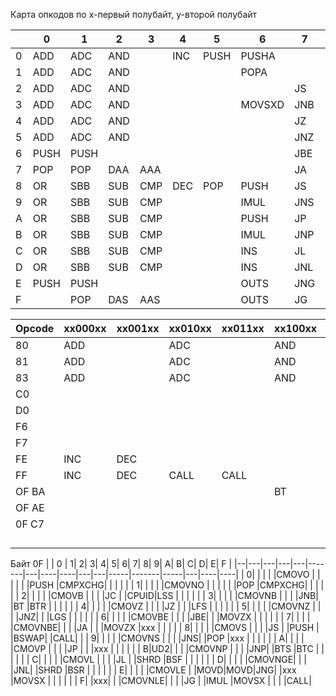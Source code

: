 Карта опкодов
по x-первый полубайт, y-второй полубайт

|  |  0 |   1|  2|  3|  4|   5|     6|  7|   8|    9|   A|  B|    C|   D|     E|  F|
|--|----|----|---|---|---|----|------|---|----|-----|----|---|-----|----|------|---|
| 0|ADD |ADC |AND|   |INC|PUSH|PUSHA |   |xxx |NOP  |MOV |MOV|xxx  |xxx |LOOPNE|   |
| 1|ADD |ADC |AND|   |   |    |POPA  |   |xxx |     |MOV |   |     |    |LOOPE |   |
| 2|ADD |ADC |AND|   |   |    |      |JS |    |     |MOV |   |RET  |xxx |LOOP  |   |
| 3|ADD |ADC |AND|   |   |    |MOVSXD|JNB|xxx |     |MOV |   |RET  |    |JCXZ  |   |
| 4|ADD |ADC |AND|   |   |    |      |JZ |TEST|     |MOVS|   |LES  |AAM |IN    |   |
| 5|ADD |ADC |AND|   |   |    |      |JNZ|TEST|     |MOVS|   |LDS  |AAD |IN    |   |
| 6|PUSH|PUSH|   |   |   |    |      |JBE|XCHG|     |CMPS|   |xxx  |    |OUT   |xxx|
| 7|POP |POP |DAA|AAA|   |    |      |JA |XCHG|     |CMPS|   |xxx  |XLAT|OUT   |xxx|
| 8|OR  |SBB |SUB|CMP|DEC|POP |PUSH  |JS |MOV |CBW  |TEST|MOV|ENTER|    |CALL  |CLC|
| 9|OR  |SBB |SUB|CMP|   |    |IMUL  |JNS|MOV |CWD  |TEST|   |LEAVE|    |JMP   |STC|
| A|OR  |SBB |SUB|CMP|   |    |PUSH  |JP |MOV |CALL |STOS|   |RETF |    |JMP   |   |
| B|OR  |SBB |SUB|CMP|   |    |IMUL  |JNP|MOV |     |STOS|   |RETF |    |JMP   |   |
| C|OR  |SBB |SUB|CMP|   |    |INS   |JL |MOV |PUSHF|LODS|   |     |    |IN    |CLD|
| D|OR  |SBB |SUB|CMP|   |    |INS   |JNL|LEA |POPF |LODS|   |     |    |IN    |STD|
| E|PUSH|PUSH|   |   |   |    |OUTS  |JNG|MOV |SAHF |SCAS|   |INTO |    |OUT   |xxx|
| F|    |POP |DAS|AAS|   |    |OUTS  |JG |xxx |     |SCAS|   |     |    |OUT   |xxx|

|Opcode|xx000xx|xx001xx|xx010xx|xx011xx|xx100xx|xx101xx|xx110xx|xx111xx  |
|------|-------|-------|-------|-------|-------|-------|-------|---------|
|80    |ADD    |       |ADC    |       |AND    |       |       |CMP      |
|81    |ADD    |       |ADC    |       |AND    |       |       |CMP      |
|83    |ADD    |       |ADC    |       |AND    |       |       |CMP      |
|C0    |       |       |       |       |       |       |       |         |
|D0    |       |       |       |       |       |       |       |         |
|F6    |       |       |       |       |       |IMUL   |DIV    |IDIV     |
|F7    |       |       |       |       |       |IMUL   |DIV    |IDIV     |
|FE    |INC    |DEC    |       |       |       |       |       |         |
|FF    |INC    |DEC    |CALL   |CALL   |       |       |       |         |
|OF BA |       |       |       |       |BT     |BTS    |BTR    |BTC      |
|OF AE |       |       |       |       |       |       |       |CLFLUSH  |
|0F C7 |       |       |       |       |       |       |       |CMPXCHG8B|
|      |       |       |       |       |       |       |       |         |
|      |       |       |       |       |       |       |       |         |
|      |       |       |       |       |       |       |       |         |
|      |       |       |       |       |       |       |       |         |


Байт 0F
|  | 0 |  1|  2|  3|      4|  5|   6|   7|  8|  9|    A|      B|    C|  D|   E|  F |
|--|---|---|---|---|-------|---|----|----|---|---|-----|-------|-----|---|----|----|
| 0|   |   |   |   |CMOVO  |   |    |    |   |   |PUSH |CMPXCHG|     |   |    |    |
| 1|   |   |   |   |CMOVNO |   |    |    |   |   |POP  |CMPXCHG|     |   |    |    |
| 2|   |   |   |   |CMOVB  |   |    |    |JC |   |CPUID|LSS    |     |   |    |    |
| 3|   |   |   |   |CMOVNB |   |    |    |JNB|   |BT   |BTR    |     |   |    |    |
| 4|   |   |   |   |CMOVZ  |   |    |    |JZ |   |     |LFS    |     |   |    |    |
| 5|   |   |   |   |CMOVNZ |   |    |    |JNZ|   |     |LGS    |     |   |    |    |
| 6|   |   |   |   |CMOVBE |   |    |    |JBE|   |     |MOVZX  |     |   |    |    |
| 7|   |   |   |   |CMOVNBE|   |    |    |JA |   |     |MOVZX  |xxx  |   |    |    |
| 8|   |   |   |   |CMOVS  |   |    |    |JS |   |PUSH |       |BSWAP|   |CALL|    |
| 9|   |   |   |   |CMOVNS |   |    |    |JNS|   |POP  |xxx    |     |   |    |    |
| A|   |   |   |   |CMOVP  |   |    |    |JP |   |     |xxx    |     |   |    |    |
| B|UD2|   |   |   |CMOVNP |   |    |    |JNP|   |BTS  |BTC    |     |   |    |    |
| C|   |   |   |   |CMOVL  |   |    |    |JL |   |SHRD |BSF    |     |   |    |    |
| D|   |   |   |   |CMOVNGE|   |    |    |JNL|   |SHRD |BSR    |     |   |    |    |
| E|   |   |   |   |CMOVLE |   |MOVD|MOVD|JNG|   |xxx  |MOVSX  |     |   |    |    |
| F|   |xxx|   |   |CMOVNLE|   |    |    |JG |   |IMUL |MOVSX  |     |   |    |CALL|

